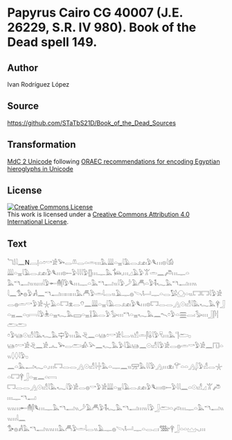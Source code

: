 # Papyrus Cairo CG 40007 (J.E. 26229, S.R. IV 980). Book of the Dead spell 149.

## Author 

Ivan Rodríguez López

## Source 

https://github.com/STaTbS21D/Book_of_the_Dead_Sources

## Transformation 

[MdC 2 Unicode](https://statbs21d.github.io/mdc2unicode.html) following [ORAEC recommendations for encoding Egyptian hieroglyphs in Unicode](https://github.com/oraec/recommendations-encoding-hieroglyphs)

## License 

<a rel="license" href="http://creativecommons.org/licenses/by/4.0/"><img alt="Creative Commons License" style="border-width:0" src="https://i.creativecommons.org/l/by/4.0/88x31.png" /></a><br />This work is licensed under a <a rel="license" href="http://creativecommons.org/licenses/by/4.0/">Creative Commons Attribution 4.0 International License</a>.

## Text 

<hiero>𓆓𓌃𓇋𓈖N𓐙𓊤𓏏𓏌𓎡𓀀𓅨𓂋𓌨𓂋𓏏𓏛𓏥𓅓𓇏𓏏𓈇𓇋𓄿𓂋𓃭𓏤𓅱𓆰𓏥𓊖𓇋𓀁<br>
𓇏𓏏𓈇𓇋𓄿𓂋𓃭𓏤𓅱𓆰𓏥𓊖𓍿𓅱𓇋𓇋𓇋𓅱𓊅𓏥𓊃𓅓𓍄𓈒𓏥𓈎𓄿𓅱𓀠𓏛𓈖𓌾𓏥𓊃𓏏<br>
𓅓𓎔𓂣𓏭𓏭𓏥𓇋𓅱𓄡𓄟𓋴𓅱𓆰𓏥𓊃𓏏𓅓𓎔𓂣𓏭𓇋𓅱𓌳𓄿𓄫𓏏𓅱𓌟𓆑𓅓𓎔𓂣𓏥𓏭<br>
𓇋𓈖𓅜𓐍𓅱𓀻𓈖𓎔𓂣𓏥𓏥𓏥𓅓𓄫𓅱𓏛𓇋𓂋𓏭𓄿𓊃𓐍𓌪𓂡𓊃𓏏𓂋𓅄𓈌𓏏𓏭𓉐𓉐𓇋𓅱𓀀<br>
𓂋𓐍𓏛𓎡𓅱𓀀𓇼𓄿𓏏𓉐𓁷𓂋𓄣𓈖𓇏𓏏𓈇𓇋𓄿𓂋𓃭𓏤𓅱𓆰𓏥𓊖𓉐𓂋𓂋𓂻𓇳𓏤𓀭𓇋𓅓𓆑𓅓𓋁𓃀<br>
𓏏𓈇𓈖𓏏𓊪𓇯𓇋𓅱𓇔𓏏𓈇𓆑𓅓𓈙𓏏𓈇𓆼𓄿𓂋𓅱𓅭𓏥𓎔𓏏𓈇𓆑𓅓𓈖𓍇𓏌𓅱𓏏𓈗𓂋𓏤𓅭𓏥𓃀𓋴𓐪𓂧𓂧<br>
𓏌𓅱𓊞𓇳𓏤𓀭𓇋𓅓𓆑𓅓𓊡𓅱𓏥𓅓𓂙𓈖𓏏𓊞𓏌𓎡𓀀𓇋𓂋𓏭𓀹𓏛𓋴𓏇𓇋𓅱𓄛𓏥𓅓𓊹𓂧𓊪<br>
𓊞𓏌𓎡𓀀𓂙𓈖𓀀𓂜𓅨𓂋𓂧𓀉𓅪𓈖𓆑𓅓𓅱𓇋𓄿𓊞𓈖𓇳𓏤𓀭𓇋𓅱𓀀𓂋𓐍𓏛𓎡𓅱𓀀𓈖𓉔𓏏𓏭𓆭𓆭𓇋𓅱𓊪<br>
𓈖𓏏𓅓𓂝𓆑𓏏𓈒𓏥𓉐𓂋𓂋𓂻𓇳𓏤𓀭𓇋𓏶𓅓𓏏𓊃𓈖𓏭𓈝𓅓𓇋𓇋𓅱𓂻𓏥𓁷𓏤𓄝𓏏𓏏𓂻𓆄𓅱𓀭𓂋𓇼𓏏𓉐𓋁𓃀𓏏𓈇𓈖𓏏𓇯<br>
𓉐𓂋𓂋𓂻𓇳𓏤𓀭𓇋𓅓𓆑𓇋𓅱𓀀𓂋𓐍𓎡𓅱𓀀𓇏𓏏𓈇𓇋𓄿𓂋𓃭𓏤𓅱𓆰𓏥𓊖𓍿𓅱𓇋𓇋𓈖𓏏𓇳𓏤𓀭𓈎𓀠𓌾𓏥𓊃𓎔𓂣<br>
𓏭𓏭𓏥𓄡𓄟𓋴𓆰𓏥𓊃𓅓𓎔𓂣𓏭𓌳𓄿𓄫𓅱𓌟𓆑𓅓𓎔𓂣𓏥𓏭𓇋𓅱𓃀𓂧𓏏𓌽𓏥𓊃𓏏𓅓𓎔𓂣𓏭𓏭𓏥𓇋𓈖<br>
𓅜𓐍𓀻𓅓𓎔𓂣𓏭𓏭𓏥𓅓𓄫𓅱𓏛𓇋𓂋𓏭𓄿𓊃𓐍𓌪𓂡𓊃𓏏𓂋𓐞𓏤𓅢𓋁𓃀𓏏𓏏𓈉𓈅𓏥<br></hiero>